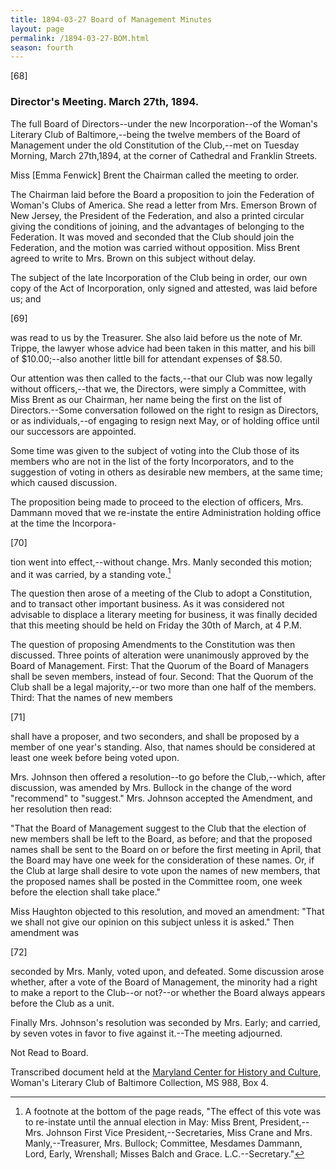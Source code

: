 ```yaml
---
title: 1894-03-27 Board of Management Minutes
layout: page
permalink: /1894-03-27-BOM.html
season: fourth
---
```

[68]

### Director's Meeting. March 27th, 1894.

The full Board of Directors--under the new Incorporation--of the Woman's Literary Club of Baltimore,--being the twelve members of the Board of Management under the old Constitution of the Club,--met on Tuesday Morning, March 27th,1894, at the corner of Cathedral and Franklin Streets.

Miss [Emma Fenwick] Brent the Chairman called the meeting to order.

The Chairman laid before the Board a proposition to join the Federation of Woman's Clubs of America. She read a letter from Mrs. Emerson Brown of New Jersey, the President of the Federation, and also a printed circular giving the conditions of joining, and the advantages of belonging to the Federation. It was moved and seconded that the Club should join the Federation, and the motion was carried without opposition. Miss Brent agreed to write to Mrs. Brown on this subject without delay.

The subject of the late Incorporation of the Club being in order, our own copy of the Act of Incorporation, only signed and attested, was laid before us; and

[69]

was read to us by the Treasurer. She also laid before us the note of Mr. Trippe, the lawyer whose advice had been taken in this matter, and his bill of $10.00;--also another little bill for attendant expenses of $8.50.

Our attention was then called to the facts,--that our Club was now legally without officers,--that we, the Directors, were simply a Committee, with Miss Brent as our Chairman, her name being the first on the list of Directors.--Some conversation followed on the right to resign as Directors, or as individuals,--of engaging to resign next May, or of holding office until our successors are appointed.

Some time was given to the subject of voting into the Club those of its members who are not in the list of the forty Incorporators, and to the suggestion of voting in others as desirable new members, at the same time; which caused discussion.

The proposition being made to proceed to the election of officers, Mrs. Dammann moved that we re-instate the entire Administration holding office at the time the Incorpora-

[70]

tion went into effect,--without change. Mrs. Manly seconded this motion; and it was carried, by a standing vote.[^cranenote3]

[^cranenote3]: A footnote at the bottom of the page reads, "The effect of this vote was to re-instate until the annual election in May: Miss Brent, President,--Mrs. Johnson First Vice President,--Secretaries, Miss Crane and Mrs. Manly,--Treasurer, Mrs. Bullock; Committee, Mesdames Dammann, Lord, Early, Wrenshall; Misses Balch and Grace. L.C.--Secretary."

The question then arose of a meeting of the Club to adopt a Constitution, and to transact other important business. As it was considered not advisable to displace a literary meeting for business, it was finally decided that this meeting should be held on Friday the 30th of March, at 4 P.M.

The question of proposing Amendments to the Constitution was then discussed. Three points of alteration were unanimously approved by the Board of Management. First: That the Quorum of the Board of Managers shall be seven members, instead of four. Second: That the Quorum of the Club shall be a legal majority,--or two more than one half of the members. Third: That the names of new members

[71]

shall have a proposer, and two seconders, and shall be proposed by a member of one year's standing. Also, that names should be considered at least one week before being voted upon.

Mrs. Johnson then offered a resolution--to go before the Club,--which, after discussion, was amended by Mrs. Bullock in the change of the word "recommend" to "suggest." Mrs. Johnson accepted the Amendment, and her resolution then read:

"That the Board of Management suggest to the Club that the election of new members shall be left to the Board, as before; and that the proposed names shall be sent to the Board on or before the first meeting in April, that the Board may have one week for the consideration of these names. Or, if the Club at large shall desire to vote upon the names of new members, that the proposed names shall be posted in the Committee room, one week before the election shall take place."

Miss Haughton objected to this resolution, and moved an amendment: "That we shall not give our opinion on this subject unless it is asked." Then amendment was

[72]

seconded by Mrs. Manly, voted upon, and defeated. Some discussion arose whether, after a vote of the Board of Management, the minority had a right to make a report to the Club--or not?--or whether the Board always appears before the Club as a unit.

Finally Mrs. Johnson's resolution was seconded by Mrs. Early; and carried, by seven votes in favor to five against it.--The meeting adjourned.

Not Read to Board.

Transcribed document held at the [Maryland Center for History and Culture](http://mdhs.org/), Woman's Literary Club of Baltimore Collection, MS 988, Box 4. 
